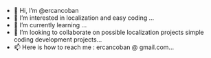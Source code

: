- 👋 Hi, I’m @ercancoban
- 👀 I’m interested in localization and easy coding ...
- 🌱 I’m currently learning ...
- 💞️ I’m looking to collaborate on possible localization projects simple coding development projects...
- 📫 Here is how to reach me : ercancoban @ gmail.com...

<!---
ercancoban/ercancoban is a ✨ special ✨ repository because its `README.md` (this file) appears on your GitHub profile.
You can click the Preview link to take a look at your changes.
--->
